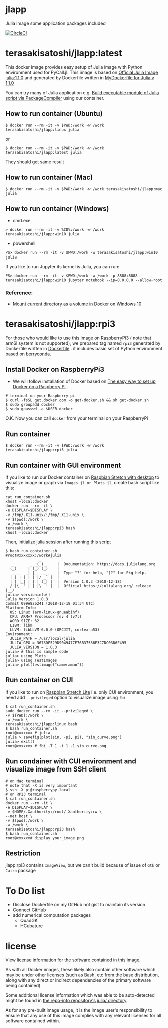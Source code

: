 # jlapp
Julia image some application packages included

[![CircleCI](https://circleci.com/gh/terasakisatoshi/jlapp.svg?style=svg)](https://circleci.com/gh/terasakisatoshi/jlapp)

# terasakisatoshi/jlapp:latest

This docker image provides easy setup of Julia image with Python environment used for PyCall.jl.
This image is based on [Official Julia Image julia:1.1.0](https://hub.docker.com/_/julia) and generated by Dockerfile written in [MyDockerfile for Julia v 1.1.0](https://gist.github.com/terasakisatoshi/7b9373363851d71fe979143e421d80c0)

You can try many of Julia application e.g. [Build executable module of Julia script via PackageCompiler](https://gist.github.com/terasakisatoshi/14f8fa8bab35683061306f96b1fcf96f) using our container.

## How to run container (Ubuntu)

```console
$ docker run --rm -it -v $PWD:/work -w /work terasakisatoshi/jlapp:linux julia
```

or

```console
$ docker run --rm -it -v $PWD:/work -w /work terasakisatoshi/jlapp:latest julia
```

They should get same result

## How to run container (Mac)

```console
$ docker run --rm -it -v $PWD:/work -w /work terasakisatoshi/jlapp:mac julia
```

## How to run container (Windows)

- cmd.exe

```console
> docker run --rm -it -v %CD%:/work -w /work terasakisatoshi/jlapp:win10 julia
```

- powershell

```
PS> docker run --rm -it -v $PWD:/work -w terasakisatoshi/jlapp:win10 julia
```

If you like to run Jupyter its kernel is Julia, you can run:

```
PS> docker run --rm -it -v $PWD:/work -w /work -p 8888:8888 terasakisatoshi/jlapp:win10 jupyter notebook --ip=0.0.0.0 --allow-root
```

### Reference:
- [Mount current directory as a volume in Docker on Windows 10](https://stackoverflow.com/questions/41485217/mount-current-directory-as-a-volume-in-docker-on-windows-10)

# terasakisatoshi/jlapp:rpi3

For those who would like to use this image on RaspberryPi3 ( note that arm6l system is not supported), we prepared tag named `rpi3` generated by Dockerfile written in [ Dockerfile](https://gist.github.com/terasakisatoshi/b61bb1228a7b0c7260fc8458cde8e68b) .
it includes basic set of Python environment based on [berryconda](https://github.com/jjhelmus/berryconda).

## Install Docker on RaspberryPi3

- We will follow installation of Docker based on [The easy way to set up Docker on a Raspberry Pi](https://medium.freecodecamp.org/the-easy-way-to-set-up-docker-on-a-raspberry-pi-7d24ced073ef) .

```console
# terminal on your Raspberry pi
$ curl -fsSL get.docker.com -o get-docker.sh && sh get-docker.sh
$ sudo groupadd docker
$ sudo gpasswd -a $USER docker
```

O.K. Now you can call `docker` from your terminal on your RaspberryPi

## Run container

```
$ docker run --rm -it -v $PWD:/work -w /work terasakisatoshi/jlapp:rpi3 julia
```

## Run container with GUI environment

If you like to run our Docker container on  [Raspbian Stretch with desktop](https://www.raspberrypi.org/downloads/raspbian/) to visualize image or graph via `Images.jl or Plots.jl`, create bash script like this:

```
cat run_container.sh
xhost +local:docker
docker run --rm -it \
-e DISPLAY=$DISPLAY \
-v /tmp/.X11-unix/:/tmp/.X11-unix \
-v $(pwd):/work \
-w /work \
terasakisatoshi/jlapp:rpi3 bash
xhost -local:docker
```

Then, initialize julia session after running this script

```
$ bash run_container.sh
#root@xxxxxxx:/work#julia
               _
   _       _ _(_)_     |  Documentation: https://docs.julialang.org
  (_)     | (_) (_)    |
   _ _   _| |_  __ _   |  Type "?" for help, "]?" for Pkg help.
  | | | | | | |/ _` |  |
  | | |_| | | | (_| |  |  Version 1.0.3 (2018-12-18)
 _/ |\__'_|_|_|\__'_|  |  Official https://julialang.org/ release
|__/     
julia> versioninfo()
Julia Version 1.0.3
Commit 099e826241 (2018-12-18 01:34 UTC)
Platform Info:
  OS: Linux (arm-linux-gnueabihf)
  CPU: ARMv7 Processor rev 4 (v7l)
  WORD_SIZE: 32
  LIBM: libm
  LLVM: libLLVM-6.0.0 (ORCJIT, cortex-a53)
Environment:
  JULIA_PATH = /usr/local/julia
  JULIA_GPG = 3673DF529D9049477F76B37566E3C7DC03D6E495
  JULIA_VERSION = 1.0.3
julia> # this is sample code
julia> using Plots
julia> using TestImages
julia> plot(testimage("cameraman"))
```

## Run container on CUI

If you like to run on  [Raspbian Stretch Lite](https://www.raspberrypi.org/downloads/raspbian/)  i.e. only CUI environment,  you need add `--privileged` option to visualize image using `fbi`

```
$ cat run_container.sh
sudo docker run --rm -it --privileged \
-v ${PWD}:/work \
-w /work \
terasakisatoshi/jlapp:linux bash
$ bash run_container.sh
root@xxxxxxx # julia
julia > savefig(plot(sin, -pi, pi), "sin_curve.png")
julia> exit()
root@xxxxxxx # fbi -T 1 -t 1 -1 sin_curve.png
```

## Run condainer with CUI environment and visualize image from SSH client

```
# on Mac terminal
# note that -X is very important
$ ssh -X pi@raspberrypy.local
# on RPI3 terminal
$ cat run_container.sh
docker run --rm -it \
-e DISPLAY=$DISPLAY \
-v $HOME/.Xauthority:/root/.Xauthority:rw \
--net host \
-v $(pwd):/work \
-w /work \
terasakisatoshi/jlapp:rpi3 bash
$ bash run_container.sh
root@xxxxxx# display your_image.png
```

## Restriction

jlapp:rpi3 contains `ImageView`, but we can't build because of issue of `Gtk` or `Cairo` package

# To Do list

- Disclose Dockerfile on my GitHub not gist to maintain its version
- Connect GitHub
- add numerical computation packages
  - QuadGK
  - HCubature

# license

View [license information](https://julialang.org/) for the software contained in this image.

As with all Docker images, these likely also contain other software which may be under other licenses (such as Bash, etc from the base distribution, along with any direct or indirect dependencies of the primary software being contained).

Some additional license information which was able to be auto-detected might be found in [the repo-info repository's julia/ directory](https://github.com/docker-library/repo-info/tree/master/repos/julia).

As for any pre-built image usage, it is the image user's responsibility to ensure that any use of this image complies with any relevant licenses for all software contained within.
